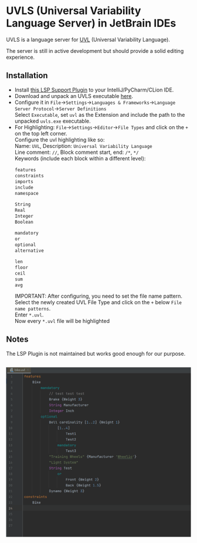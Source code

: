 # UVLS (Universal Variability Language Server) in JetBrain IDEs
UVLS is a language server for [UVL](https://github.com/Universal-Variability-Language) (Universal Variability Language).

The server is still in active development but should provide a solid editing experience.

## Installation

- Install [this LSP Support Plugin](https://plugins.jetbrains.com/plugin/10209-lsp-support) to your IntelliJ/PyCharm/CLion IDE.
- Download and unpack an UVLS executable [here](https://github.com/Universal-Variability-Language/uvl-lsp/releases).
- Configure it in `File`->`Settings`->`Languages & Frameworks`->`Language Server Protocol`->`Server Definitions`  
Select `Executable`, set `uvl` as the Extension and include the path to the unpacked `uvls.exe` executable.
- For Highlighting: `File`->`Settings`->`Editor`->`File Types` and click on the `+` on the top left corner.  
Configure the uvl highlighting like so:  
Name: `UVL`, Description: `Universal Variability Language`  
Line comment: `//`, Block comment start, end: `/*`, `*/`  
Keywords (include each block within a different level):
  ```
  features
  constraints
  imports
  include
  namespace
  ```
  ```
  String
  Real
  Integer
  Boolean
  ```
  ```
  mandatory
  or
  optional
  alternative
  ```
  ```
  len
  floor
  ceil
  sum
  avg
  ```  
  IMPORTANT: After configuring, you need to set the file name pattern.  
  Select the newly created UVL File Type and click on the `+` below `File name patterns`.  
  Enter `*.uvl`.  
  Now every `*.uvl` file will be highlighted 



## Notes
The LSP Plugin is not maintained but works good enough for our purpose.

## 
![Short Notepad++ LSP Demo](img/jetbrains.gif)